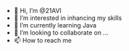 - 👋 Hi, I’m @21AVI
- 👀 I’m interested in inhancing my skills
- 🌱 I’m currently learning Java
- 💞️ I’m looking to collaborate on ...
- 📫 How to reach me 

<!---
21AVI/21AVI is a ✨ special ✨ repository because its `README.md` (this file) appears on your GitHub profile.
You can click the Preview link to take a look at your changes.
--->
